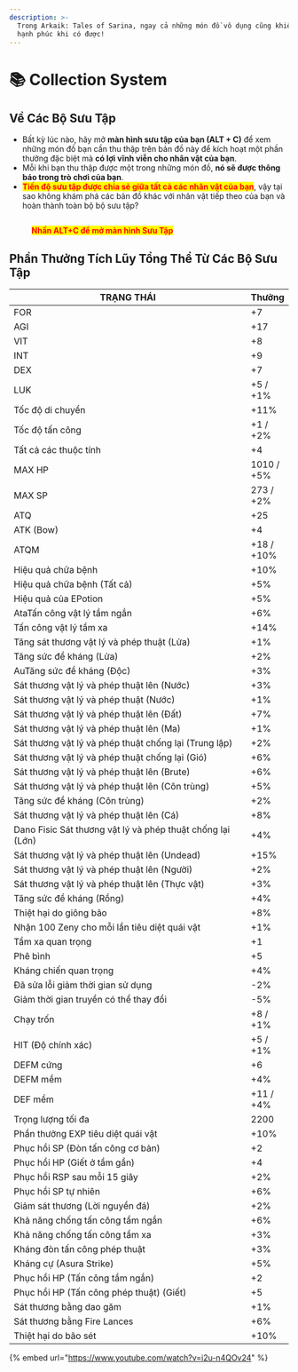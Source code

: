 ```yaml
---
description: >-
  Trong Arkaik: Tales of Sarina, ngay cả những món đồ vô dụng cũng khiến bạn
  hạnh phúc khi có được!
---
```


# 📚 Collection System

## **Về Các Bộ Sưu Tập**

* Bất kỳ lúc nào, hãy mở **màn hình sưu tập của bạn (ALT + C)** để xem những món đồ bạn cần thu thập trên bản đồ này để kích hoạt một phần thưởng đặc biệt mà **có lợi vĩnh viễn cho nhân vật của bạn**.
* Mỗi khi bạn thu thập được một trong những món đồ, **nó sẽ được thông báo trong trò chơi của bạn**.
* <mark style="color:red;">**Tiến độ sưu tập được chia sẻ giữa tất cả các nhân vật của bạn**</mark>, vậy tại sao không khám phá các bản đồ khác với nhân vật tiếp theo của bạn và hoàn thành toàn bộ bộ sưu tập?

<figure><img src="../.gitbook/assets/Cole2 (1).png" alt=""><figcaption><p><mark style="color:red;"><strong>Nhấn ALT+C để mở màn hình Sưu Tập</strong></mark></p></figcaption></figure>

## **Phần Thưởng Tích Lũy Tổng Thể Từ Các Bộ Sưu Tập**



<table><thead><tr><th width="462">TRẠNG THÁI</th><th>Thưởng</th></tr></thead><tbody><tr><td>FOR</td><td>+7</td></tr><tr><td>AGI</td><td>+17</td></tr><tr><td>VIT</td><td>+8</td></tr><tr><td>INT</td><td>+9</td></tr><tr><td>DEX</td><td>+7</td></tr><tr><td>LUK</td><td>+5 / +1%</td></tr><tr><td>Tốc độ di chuyển</td><td>+11%</td></tr><tr><td>Tốc độ tấn công</td><td>+1 / +2%</td></tr><tr><td>Tất cả các thuộc tính</td><td>+4</td></tr><tr><td>MAX HP</td><td>1010 / +5%</td></tr><tr><td>MAX SP</td><td>273 / +2%</td></tr><tr><td>ATQ</td><td>+25</td></tr><tr><td>ATK (Bow)</td><td>+4</td></tr><tr><td>ATQM</td><td>+18 / +10%</td></tr><tr><td>Hiệu quả chữa bệnh</td><td>+10%</td></tr><tr><td>Hiệu quả chữa bệnh (Tất cả)</td><td>+5%</td></tr><tr><td>Hiệu quả của EPotion</td><td>+5%</td></tr><tr><td>AtaTấn công vật lý tầm ngắn</td><td>+6%</td></tr><tr><td>Tấn công vật lý tầm xa</td><td>+14%</td></tr><tr><td>Tăng sát thương vật lý và phép thuật (Lửa)</td><td>+1%</td></tr><tr><td>Tăng sức đề kháng (Lửa)</td><td>+2%</td></tr><tr><td>AuTăng sức đề kháng (Độc)</td><td>+3%</td></tr><tr><td>Sát thương vật lý và phép thuật lên (Nước)</td><td>+3%</td></tr><tr><td>Sát thương vật lý và phép thuật (Nước)</td><td>+1%</td></tr><tr><td>Sát thương vật lý và phép thuật lên (Đất)</td><td>+7%</td></tr><tr><td>Sát thương vật lý và phép thuật lên (Ma)</td><td>+1%</td></tr><tr><td>Sát thương vật lý và phép thuật chống lại (Trung lập)</td><td>+2%</td></tr><tr><td>Sát thương vật lý và phép thuật chống lại (Gió)</td><td>+6%</td></tr><tr><td>Sát thương vật lý và phép thuật lên (Brute)</td><td>+6%</td></tr><tr><td>Sát thương vật lý và phép thuật lên (Côn trùng)</td><td>+5%</td></tr><tr><td>Tăng sức đề kháng (Côn trùng)</td><td>+2%</td></tr><tr><td>Sát thương vật lý và phép thuật lên (Cá)</td><td>+8%</td></tr><tr><td>Dano Fisic Sát thương vật lý và phép thuật chống lại (Lớn)</td><td>+4%</td></tr><tr><td>Sát thương vật lý và phép thuật lên (Undead)</td><td>+15%</td></tr><tr><td>Sát thương vật lý và phép thuật lên (Người)</td><td>+2%</td></tr><tr><td>Sát thương vật lý và phép thuật lên (Thực vật)</td><td>+3%</td></tr><tr><td>Tăng sức đề kháng (Rồng)</td><td>+4%</td></tr><tr><td>Thiệt hại do giông bão</td><td>+8%</td></tr><tr><td>Nhận 100 Zeny cho mỗi lần tiêu diệt quái vật</td><td>+1%</td></tr><tr><td>Tầm xa quan trọng</td><td>+1</td></tr><tr><td>Phê bình</td><td>+5</td></tr><tr><td>Kháng chiến quan trọng</td><td>+4%</td></tr><tr><td>Đã sửa lỗi giảm thời gian sử dụng</td><td>-2%</td></tr><tr><td>Giảm thời gian truyền có thể thay đổi</td><td>-5%</td></tr><tr><td>Chạy trốn</td><td>+8 / +1%</td></tr><tr><td>HIT (Độ chính xác)</td><td>+5 / +1%</td></tr><tr><td>DEFM cứng</td><td>+6</td></tr><tr><td>DEFM mềm</td><td>+4%</td></tr><tr><td>DEF mềm</td><td>+11 / +4%</td></tr><tr><td>Trọng lượng tối đa</td><td>2200</td></tr><tr><td>Phần thưởng EXP tiêu diệt quái vật</td><td>+10%</td></tr><tr><td>Phục hồi SP (Đòn tấn công cơ bản)</td><td>+2</td></tr><tr><td>Phục hồi HP (Giết ở tầm gần)</td><td>+4</td></tr><tr><td>Phục hồi RSP sau mỗi 15 giây</td><td>+2%</td></tr><tr><td>Phục hồi SP tự nhiên</td><td>+6%</td></tr><tr><td>Giảm sát thương (Lời nguyền đá)</td><td>+2%</td></tr><tr><td>Khả năng chống tấn công tầm ngắn</td><td>+6%</td></tr><tr><td>Khả năng chống tấn công tầm xa</td><td>+3%</td></tr><tr><td>Kháng đòn tấn công phép thuật</td><td>+3%</td></tr><tr><td>Kháng cự (Asura Strike)</td><td>+5%</td></tr><tr><td>Phục hồi HP (Tấn công tầm ngắn)</td><td>+2</td></tr><tr><td>Phục hồi HP (Tấn công phép thuật) (Giết)</td><td>+5</td></tr><tr><td>Sát thương bằng dao găm</td><td>+1%</td></tr><tr><td>Sát thương bằng Fire Lances</td><td>+6%</td></tr><tr><td>Thiệt hại do bão sét</td><td>+10%</td></tr></tbody></table>



{% embed url="https://www.youtube.com/watch?v=i2u-n4QOv24" %}
